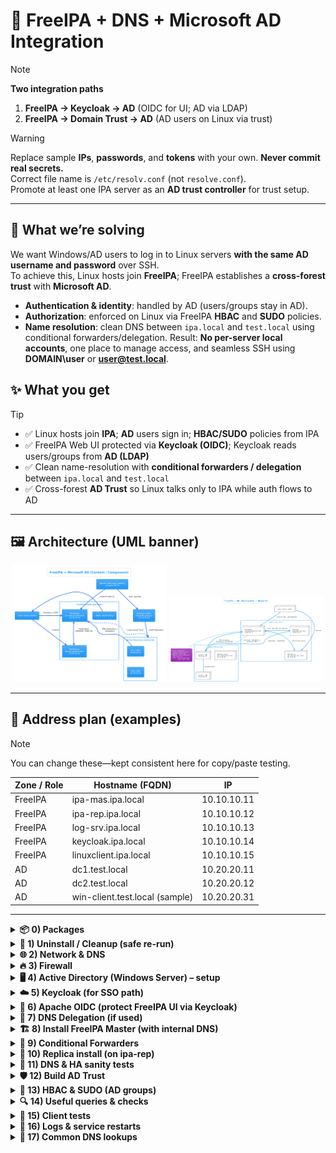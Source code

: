 # 🔐 FreeIPA + DNS + Microsoft AD Integration

> [!NOTE]
> **Two integration paths**
> 1) **FreeIPA → Keycloak → AD** (OIDC for UI; AD via LDAP)  
> 2) **FreeIPA → Domain Trust → AD** (AD users on Linux via trust)

> [!WARNING]
> Replace sample **IPs**, **passwords**, and **tokens** with your own. **Never commit real secrets.**  
> Correct file name is `/etc/resolv.conf` (not `resolve.conf`).  
> Promote at least one IPA server as an **AD trust controller** for trust setup.

---
## 🎯 What we’re solving

We want Windows/AD users to log in to Linux servers **with the same AD username and password** over SSH.  
To achieve this, Linux hosts join **FreeIPA**; FreeIPA establishes a **cross-forest trust** with **Microsoft AD**.  
- **Authentication & identity**: handled by AD (users/groups stay in AD).
- **Authorization**: enforced on Linux via FreeIPA **HBAC** and **SUDO** policies.
- **Name resolution**: clean DNS between `ipa.local` and `test.local` using conditional forwarders/delegation.
Result: **No per-server local accounts**, one place to manage access, and seamless SSH using **DOMAIN\user** or **user@test.local**.

## ✨ What you get

> [!TIP]
> - ✅ Linux hosts join **IPA**; **AD** users sign in; **HBAC/SUDO** policies from IPA  
> - ✅ FreeIPA Web UI protected via **Keycloak (OIDC)**; Keycloak reads users/groups from **AD (LDAP)**  
> - ✅ Clean name-resolution with **conditional forwarders / delegation** between `ipa.local` and `test.local`  
> - ✅ Cross-forest **AD Trust** so Linux talks only to IPA while auth flows to AD

---

## 🖼️ Architecture (UML banner)

<p align="center">
  <img src="https://raw.githubusercontent.com/ahmadsheikhi89/Freeipa-AD-Trust-install/main/freeipa-ad-trust-keycloak.png"
       alt="FreeIPA ↔ AD (Keycloak / OIDC)" width="49%">
  <img src="https://raw.githubusercontent.com/ahmadsheikhi89/Freeipa-AD-Trust-install/main/freeipa-ad-trust.png"
       alt="FreeIPA + AD (Trust / Network)" width="49%">
</p>


---

## 🧭 Address plan (examples)

> [!NOTE]
> You can change these—kept consistent here for copy/paste testing.

| Zone / Role | Hostname (FQDN)             | IP            |
|---|---|---|
| FreeIPA | ipa-mas.ipa.local           | 10.10.10.11   |
| FreeIPA | ipa-rep.ipa.local           | 10.10.10.12   |
| FreeIPA | log-srv.ipa.local            | 10.10.10.13   |
| FreeIPA | keycloak.ipa.local              | 10.10.10.14   |
| FreeIPA | linuxclient.ipa.local           | 10.10.10.15   |
| AD      | dc1.test.local                  | 10.20.20.11   |
| AD      | dc2.test.local                  | 10.20.20.12   |
| AD      | win-client.test.local (sample)  | 10.20.20.31   |

---

<details>
<summary><b>📦 0) Packages</b></summary>

```bash
# Server-side
dnf install -y freeipa-server freeipa-server-dns freeipa-client ipa-healthcheck \
  freeipa-server-trust-ad samba samba-client oddjob oddjob-mkhomedir

# Client/aux
dnf install -y ipa-client sssd samba-client oddjob oddjob-mkhomedir adcli realmd
```
</details>

<details>
<summary><b>🧹 1) Uninstall / Cleanup (safe re-run)</b></summary>

```bash
ipa-server-install --uninstall -U || true
ipa-replica-install --uninstall -U || true
ipa-client-install  --uninstall -U || true

systemctl stop sssd || true
rm -rf /etc/ipa /var/lib/ipa /var/log/ipa* /var/lib/sss/db/* /var/lib/sss/mc/* /var/lib/ipa/sysrestore/* 2>/dev/null || true
rm -f  /etc/krb5.keytab /etc/krb5.conf.bak 2>/dev/null || true
```
</details>

<details>
<summary><b>🌐 2) Network & DNS</b></summary>

> [!TIP]
> If NetworkManager manages DNS, use `nmcli` instead of locking `/etc/resolv.conf`.

**2.1 NIC DNS**
```bash
nmcli connection modify ens33 ipv4.dns "10.10.10.11,10.10.10.12"
nmcli connection down ens33 && nmcli connection up ens33
```

**2.2 Hostname & `/etc/hosts`**
```bash
hostnamectl set-hostname ipa-mas.ipa.test.local

# /etc/hosts (IPA side)
127.0.0.1   localhost
::1         localhost
10.10.10.11 ipa-mas.ipa.test.local  ipa-mas
10.10.10.12 ipa-rep.ipa.test.local  ipa-rep
10.10.10.13 log-srv.ipa.test.local  log-srv

# Separate view (IPA vs AD)
10.10.10.11 ipa-mas.ipa.local   ipa-mas
10.10.10.12 ipa-rep.ipa.local   ipa-rep
10.20.20.11 dc1.test.local      dc1
10.20.20.12 dc2.test.local      dc2
```

**2.3 `/etc/resolv.conf`**
```bash
# IPA DNS
nameserver 10.10.10.11
nameserver 10.10.10.12
# AD DNS
nameserver 10.20.20.11
nameserver 10.20.20.12

# Optional lock/unlock
sudo chattr +i /etc/resolv.conf
lsattr /etc/resolv.conf
sudo chattr -i /etc/resolv.conf
```
</details>

<details>
<summary><b>🔥 3) Firewall</b></summary>

```bash
firewall-cmd --permanent --add-port={80/tcp,443/tcp,389/tcp,636/tcp,88/tcp,88/udp,464/tcp,464/udp,53/tcp,53/udp}
firewall-cmd --reload
firewall-cmd --list-ports

firewall-cmd --permanent \
  --add-service=http --add-service=https --add-service=ldap --add-service=ldaps \
  --add-service=kerberos --add-service=kpasswd \
  --add-service=freeipa-trust --add-service=freeipa-replication

firewall-cmd --reload
firewall-cmd --list-services
```
</details>

<details>
<summary><b>🖥️ 4) Active Directory (Windows Server) – setup</b></summary>

```powershell
Install-WindowsFeature -Name AD-Domain-Services -IncludeManagementTools
Import-Module ADDSDeployment
$safeModePassword = Read-Host -AsSecureString "<STRONG_PASSWORD>"

Install-ADDSForest `
  -CreateDnsDelegation:$false `
  -DatabasePath "C:\Windows\NTDS" `
  -DomainName "test.local" `
  -DomainNetbiosName "TEST" `
  -InstallDns:$true `
  -LogPath "C:\Windows\NTDS" `
  -NoRebootOnCompletion:$false `
  -SysvolPath "C:\Windows\SYSVOL" `
  -SafeModeAdministratorPassword $safeModePassword `
  -Force
```
</details>

<details>
<summary><b>☁️ 5) Keycloak (for SSO path)</b></summary>

**5.1 Docker Compose**
```yaml
services:
  my-keycloak:
    image: quay.io/keycloak/keycloak:24.0
    environment:
      KC_HOSTNAME: localhost
      KC_HOSTNAME_PORT: 7080
      KC_HOSTNAME_STRICT_BACKCHANNEL: "true"
      KEYCLOAK_ADMIN: admin
      KEYCLOAK_ADMIN_PASSWORD: <STRONG_PASSWORD>
      KC_HEALTH_ENABLED: "true"
      KC_LOG_LEVEL: info
    healthcheck:
      test: ["CMD", "curl", "-f", "http://localhost:7080/health/ready"]
      interval: 15s
      timeout: 2s
      retries: 15
    command: ["start-dev", "--http-port", "7080", "--https-port", "7443"]
    ports:
      - "7080:7080"
      - "7443:7443"
    networks: [local_network]
networks:
  local_network:
    driver: bridge
```

**5.2 LDAP basics (AD as user store)**  
- Connection: `ldap://10.20.20.11:389`  
- Bind DN: `CN=keycloak,CN=users,DC=test,DC=local`  
- Users DN: `DC=test,DC=local`  
- Username attr: `userPrincipalName` | RDN: `cn` | Scope: `subtree`  
- Pagination / Import users / Sync registrations: **ON**

**5.3 Group mapper (example)**  
- LDAP Groups DN: `DC=test,DC=local`  
- Group Name attr: `cn`  
- Membership attr: `member` (Type = DN)  
- User filter: `(&(ObjectCategory=Person)(ObjectClass=User)(!(isCriticalSystemObject=TRUE)))`  
- Mode: `Read_Only`
</details>

<details>
<summary><b>🔐 6) Apache OIDC (protect FreeIPA UI via Keycloak)</b></summary>

```bash
sudo dnf install -y mod_auth_openidc jq
sudo nano /etc/httpd/conf.d/05-oidc.conf
```

```apache
OIDCProviderMetadataURL http://keycloak.ipa.local:7080/realms/master/.well-known/openid-configuration

OIDCClientID        freeipa
OIDCClientSecret    <OIDC_CLIENT_SECRET>
OIDCRedirectURI     https://ipa-master.ipa.local/oidc_callback
OIDCCryptoPassphrase <LONG_RANDOM_VALUE>

OIDCScope               "openid profile email"
OIDCRemoteUserClaim     preferred_username
OIDCOAuthAcceptTokenAs  header
OIDCClaimPrefix         ""
OIDCPassIDTokenAs       serialized
OIDCPassUserInfoAs      claims

OIDCSessionType             server-cache
OIDCSessionInactivityTimeout 3600
OIDCStripCookies            On

LogLevel auth_openidc:warn

<Location /oidc_callback>
  AuthType openid-connect
  Require valid-user
</Location>

<Location "/ipa/ui">
  AuthType openid-connect
  Require valid-user
  RequestHeader set X-Remote-User %{REMOTE_USER}s
</Location>

<Location "/ipa/json">
  AuthType openid-connect
  Require valid-user
  RequestHeader set X-Remote-User %{REMOTE_USER}s
</Location>
```

```bash
sudo systemctl restart httpd
sudo tail -n 50 -f /var/log/httpd/error_log
```
</details>

<details>
<summary><b>🧭 7) DNS Delegation (if used)</b></summary>

On **AD DNS** (`test.local`) create **New Delegation** for `ipa` to:

- `ipa-mas.ipa.test.local.` → A: `10.10.10.11`  
- `ipa-rep.ipa.test.local.` → A: `10.10.10.12`  
*(Create Glue A records.)*
</details>

<details>
<summary><b>🏗️ 8) Install FreeIPA Master (with internal DNS)</b></summary>

**With forwarders**
```bash
ipa-server-install --unattended \
  --realm IPA.LOCAL \
  --domain ipa.local \
  --hostname ipa-mas.ipa.local \
  --ds-password '<DM_PASSWORD>' \
  --admin-password '<IPA_ADMIN_PASSWORD>' \
  --setup-dns \
  --forwarder=10.20.20.11 \
  --forwarder=10.20.20.12 \
  --no-ntp

ipactl status
ipa-healthcheck
```

**Without forwarding**
```bash
ipa-server-install --unattended \
  --realm IPA.LOCAL \
  --domain ipa.local \
  --hostname ipa-master.ipa.local \
  --ds-password '<DM_PASSWORD>' \
  --admin-password '<IPA_ADMIN_PASSWORD>' \
  --setup-dns \
  --no-forwarders \
  --ntp
```
</details>

<details>
<summary><b>🔁 9) Conditional Forwarders</b></summary>

**On IPA → forward AD (test.local)**
```bash
ipa dnsforwardzone-add test.local \
  --forwarder=10.20.20.11 \
  --forwarder=10.20.20.12 \
  --forward-policy=only

ipa dnsforwardzone-show test.local
dig @127.0.0.1 +short _ldap._tcp.test.local SRV
dig @127.0.0.1 +short dc1.test.local
```

**On AD → forward IPA (ipa.local)**
```powershell
Add-DnsServerConditionalForwarderZone -Name "ipa.local" -MasterServers "10.10.10.11","10.10.10.12" -ReplicationScope "Forest"

nslookup ipa-mas.ipa.local
nslookup ipa-rep.ipa.local
Get-DnsServerConditionalForwarderZone -Name "ipa.local" | fl *
Resolve-DnsName ipa-mas.ipa.local
Resolve-DnsName _ldap._tcp.ipa.local -Type SRV
```
</details>

<details>
<summary><b>🧬 10) Replica install (on ipa-rep)</b></summary>

```bash
ipa-client-install -U \
  --domain=ipa.local \
  --server=ipa-mas.ipa.local \
  --realm=IPA.LOCAL \
  --mkhomedir -N \
  --principal=admin \
  --password '<IPA_ADMIN_PASSWORD>'

ipa-replica-install -U \
  --hostname ipa-replica.ipa.local \
  --setup-dns \
  --no-ntp \
  --no-forwarders \
  --principal=admin \
  --admin-password '<IPA_ADMIN_PASSWORD>'
```

**Validate**
```bash
kinit admin
ipactl status
ipa-healthcheck

ipa trust-find
ipa trust-fetch-domain
systemctl restart sssd
sss_cache -E
```

**SRV tests (test.local)**
```bash
dig +short _ldap._tcp.test.local SRV
dig +short _kerberos._tcp.test.local SRV
host -t A dc1.test.local
```

**Topology**
```bash
ipa topologysegment-find domain
ipa topologysegment-find ca
ipa trust-fetch-domains
```
</details>

<details>
<summary><b>🧪 11) DNS & HA sanity tests</b></summary>

```bash
# A records
dig +short ipa-master.ipa.local A
dig +short ipa-rep.ipa.test.local A

# SRV (after replica, should list both servers)
dig +short _ldap._tcp.ipa.test.local SRV @127.0.0.1
dig +short _kerberos._tcp.ipa.test.local SRV @127.0.0.1
```

From a machine using **AD DNS**:
```powershell
nslookup ipa-mas.ipa.test.local 10.20.20.11
nslookup -type=NS ipa.test.local 10.20.20.11
```
</details>

<details>
<summary><b>🛡️ 12) Build AD Trust</b></summary>

```bash
dnf install -y freeipa-server-trust-ad samba samba-winbind samba-winbind-clients
systemctl enable --now smb winbind sssd
ipa-adtrust-install -U --netbios-name=IPA --enable-compat --add-sids
firewall-cmd --add-service=freeipa-trust --permanent && firewall-cmd --reload

ipa trust-add --type=ad test.local --trust-secret
# OR:
ipa trust-add --type=ad test.local --admin Administrator --password
```

**Verify**
```bash
kdestroy
kinit admin
systemctl restart smb winbind sssd
ipa trust-fetch-domains test.local
wbinfo -m
wbinfo -D TEST
wbinfo --online-status
```
</details>

<details>
<summary><b>🧷 13) HBAC & SUDO (AD groups)</b></summary>

```bash
ipa group-add ad-linux-sudo-ext --external
ipa group-add-member ad-linux-sudo-ext --external 'S-1-5-21-1339670884-2023611603-4245298173-1234'

ipa group-add linux-sudo --gid=55000 --desc="POSIX sudo group"
ipa group-add-member linux-sudo --groups=ad-linux-sudo-ext

ipa sudorule-add sudo_linux_sudo --hostcat=all --runasusercat=all
ipa sudorule-add-user sudo_linux_sudo --groups=linux-sudo
ipa sudorule-add-allow-command sudo_linux_sudo --sudocmds=ALL
ipa sudorule-enable sudo_linux_sudo

ipa hbacrule-add allow_ssh_linux_sudo --servicecat=all
ipa hbacrule-add-user allow_ssh_linux_sudo --groups=linux-sudo
ipa hbacrule-add-service allow_ssh_linux_sudo --hbacsvcs=sshd
ipa hbacrule-add-host allow_ssh_linux_sudo --hostcat=all
ipa hbacrule-enable allow_ssh_linux_sudo
```

**Client-side sudo via SSSD**
```bash
sudo sed -i 's/^services = .*/services = nss, pam, ssh, sudo/' /etc/sssd/sssd.conf
sudo awk 'BEGIN{d=0}/^sudoers:/{print "sudoers: files sss";d=1;next}{print}END{if(!d)print "sudoers: files sss"}' \
  /etc/nsswitch.conf | sudo tee /etc/nsswitch.conf >/dev/null
sudo sss_cache -E
sudo systemctl restart sssd
```
</details>

<details>
<summary><b>🔍 14) Useful queries & checks</b></summary>

```bash
ipa group-show linux-admin --all | egrep 'Group name|Member groups|GID'
ipa group-show ad-linux-admin-ext1 --all | grep -E 'External member'

ipa sudorule-disable sudo_linux_sudo 2>/dev/null || true
ipa sudorule-del     sudo_linux_sudo 2>/dev/null || true
ipa sudorule-add sudo_linux_admin --hostcat=all --runasusercat=all 2>/dev/null || true
ipa sudorule-add-user sudo_linux_admin --groups=linux-admin
ipa sudorule-add-allow-command sudo_linux_admin --sudocmds=ALL
ipa sudorule-enable sudo_linux_admin
ipa sudorule-show sudo_linux_admin --all | egrep -i 'Enabled|User Groups|Host|Command'
```

HBAC admin rule:
```bash
ipa hbacrule-add allow_ssh_admin --servicecat=all 2>/dev/null || true
ipa hbacrule-add-user allow_ssh_admin --groups=linux-admin
ipa hbacrule-add-service allow_ssh_admin --hbacsvcs=sshd
ipa hbacrule-add-host allow_ssh_admin --hostcat=all
ipa hbacrule-enable allow_ssh_admin
ipa hbacrule-disable allow_all 2>/dev/null || true
```
</details>

<details>
<summary><b>🧪 15) Client tests</b></summary>

```bash
grep ^services /etc/sssd/sssd.conf
grep ^sudoers  /etc/nsswitch.conf

sssctl user-show 'TEST\a.sheikhi'
id 'TEST\a.sheikhi'
sudo -l -U 'TEST\a.sheikhi'

sudo -l -U 'TEST\m.hadadian'   # expect no sudo if not in group
```
</details>

<details>
<summary><b>🧰 16) Logs & service restarts</b></summary>

```bash
journalctl -u ipa-adtrust-install.service -n 200 --no-pager
systemctl restart krb5kdc sssd httpd
```
</details>

<details>
<summary><b>🔎 17) Common DNS lookups</b></summary>

```bash
# IPA SRV
dig +short _ldap._tcp.ipa.local SRV
dig +short _kerberos._udp.ipa.local SRV

# AD from IPA (test.local)
dig +short dc1.test.local @127.0.0.1

# Delegation from AD view
dig +short NS ipa.test.local @10.20.20.11
```
</details>
